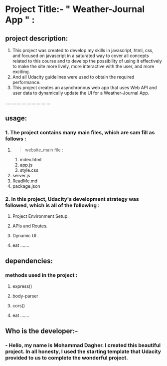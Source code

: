# Project Title:- " Weather-Journal App " :

## project description:

1. This project was created to develop my skills in javascript, html, css, and focused on javascript in a saturated way to cover all concepts related to this course and to develop the possibility of using it effectively to make the site more lively, more interactive with the user, and more exciting.
2. And all Udacity guidelines were used to obtain the required performance.
3. This project creates an asynchronous web app that uses Web API and user data to dynamically update the UI for a Weather-Journal App.

....................................

## usage:

### 1. The project contains many main files, which are sam fill as follows :

1. > website_main file :
      1. index.html
      2. app.js
      3. style.css
2. server.js
3. ReadMe.md
4. package.json

### 2. In this project, Udacity's development strategy was followed, which is all of the following :

1. Project Environment Setup.

2. APIs and Routes.

3. Dynamic UI .

4. eat .......

## dependencies:

### methods used in the project :

1. express()

2. body-parser

3. cors()

4. eat .......

## Who is the developer:-

### - Hello, my name is Mohammad Dagher. I created this beautiful project. In all honesty, I used the starting template that Udacity provided to us to complete the wonderful project.
